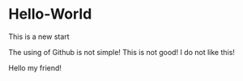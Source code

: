 # Hello-World
This is a new start

The using of Github is not simple!
This is not good!
I do not like this!

Hello my friend!
